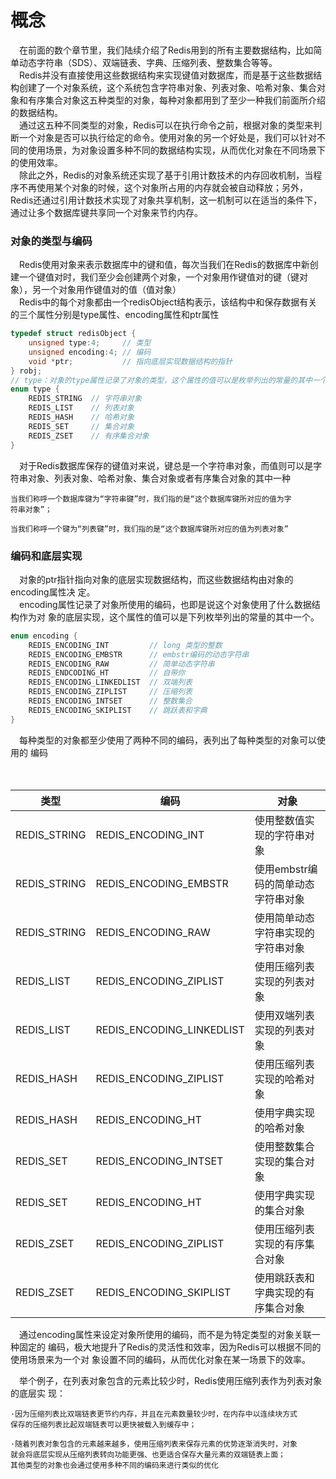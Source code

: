 # 概念

&emsp;在前面的数个章节里，我们陆续介绍了Redis用到的所有主要数据结构，比如简单动态字符串（SDS）、双端链表、字典、压缩列表、整数集合等等。   
&emsp;Redis并没有直接使用这些数据结构来实现键值对数据库，而是基于这些数据结构创建了一个对象系统，这个系统包含字符串对象、列表对象、哈希对象、集合对象和有序集合对象这五种类型的对象，每种对象都用到了至少一种我们前面所介绍的数据结构。    
&emsp;通过这五种不同类型的对象，Redis可以在执行命令之前，根据对象的类型来判断一个对象是否可以执行给定的命令。使用对象的另一个好处是，我们可以针对不同的使用场景，为对象设置多种不同的数据结构实现，从而优化对象在不同场景下的使用效率。    
&emsp;除此之外，Redis的对象系统还实现了基于引用计数技术的内存回收机制，当程序不再使用某个对象的时候，这个对象所占用的内存就会被自动释放；另外，Redis还通过引用计数技术实现了对象共享机制，这一机制可以在适当的条件下，通过让多个数据库键共享同一个对象来节约内存。


### 对象的类型与编码
&emsp;Redis使用对象来表示数据库中的键和值，每次当我们在Redis的数据库中新创建一个键值对时，我们至少会创建两个对象，一个对象用作键值对的键（键对象），另一个对象用作键值对的值（值对象）    
&emsp;Redis中的每个对象都由一个redisObject结构表示，该结构中和保存数据有关的三个属性分别是type属性、encoding属性和ptr属性

```c
typedef struct redisObject {
    unsigned type:4;     // 类型
    unsigned encoding:4; // 编码
    void *ptr;           // 指向底层实现数据结构的指针
} robj;
// type：对象的type属性记录了对象的类型，这个属性的值可以是枚举列出的常量的其中一个
enum type {
    REDIS_STRING  // 字符串对象
    REDIS_LIST    // 列表对象
    REDIS_HASH    // 哈希对象
    REDIS_SET     // 集合对象
    REDIS_ZSET    // 有序集合对象
}
```

&emsp;对于Redis数据库保存的键值对来说，键总是一个字符串对象，而值则可以是字符串对象、列表对象、哈希对象、集合对象或者有序集合对象的其中一种    
````
当我们称呼一个数据库键为“字符串键”时，我们指的是“这个数据库键所对应的值为字
符串对象”；
````
```
当我们称呼一个键为“列表键”时，我们指的是“这个数据库键所对应的值为列表对象”
```

### 编码和底层实现
&emsp;对象的ptr指针指向对象的底层实现数据结构，而这些数据结构由对象的encoding属性决
定。    
&emsp;encoding属性记录了对象所使用的编码，也即是说这个对象使用了什么数据结构作为对
象的底层实现，这个属性的值可以是下列枚举列出的常量的其中一个。
```c
enum encoding {
    REDIS_ENCODING_INT         // long 类型的整数
    REDIS_ENCODING_EMBSTR      // embstr编码的动态字符串
    REDIS_ENCODING_RAW         // 简单动态字符串
    REDIS_ENDCODING_HT         // 自带你
    REDIS_ENCODING_LINKEDLIST  // 双端列表
    REDIS_ENCODING_ZIPLIST     // 压缩列表
    REDIS_ENCODING_INTSET      // 整数集合
    REDIS_ENCODING_SKIPLIST    // 跳跃表和字典
}
```
&emsp;每种类型的对象都至少使用了两种不同的编码，表列出了每种类型的对象可以使用的
编码
 <table>
　　　        <thead>
　　　            <tr>
　　　                <th>类型</th>
　　　                <th>编码</th>
                      <th>对象</th>
　　　            </tr>
　　　        </thead>
　　　        <tbody>
　　　            <tr>
　　　                <td>REDIS_STRING</td>
　　　                <td>REDIS_ENCODING_INT</td>
                     <td>使用整数值实现的字符串对象</td>
　　　            </tr>
　　　            <tr>
　　　                <td>REDIS_STRING</td>
　　　                <td>REDIS_ENCODING_EMBSTR</td>
                     <td>使用embstr编码的简单动态字符串对象</td>
　　　            </tr>
　　　            <tr>
　　　              　<td>REDIS_STRING</td>
　　　                <td>REDIS_ENCODING_RAW</td>
                     <td>使用简单动态字符串实现的字符串对象</td>
　　　            </tr>
　　　            <tr>
　　　              　<td>REDIS_LIST</td>
　　　                <td>REDIS_ENCODING_ZIPLIST</td>
                     <td>使用压缩列表实现的列表对象</td>
　　　            </tr>
　　　            <tr>
　　　                 <td>REDIS_LIST</td>
　　　                <td>REDIS_ENCODING_LINKEDLIST</td>
                     <td>使用双端列表实现的列表对象</td>
　　　            </tr>
                    <tr>
　　　                 <td>REDIS_HASH</td>
　　　                <td>REDIS_ENCODING_ZIPLIST</td>
                     <td>使用压缩列表实现的哈希对象</td>
　　　            </tr>
                   <tr>
　　　                 <td>REDIS_HASH</td>
　　　                <td>REDIS_ENCODING_HT</td>
                     <td>使用字典实现的哈希对象</td>
　　　            </tr>
                   <tr>
　　　                 <td>REDIS_SET</td>
　　　                <td>REDIS_ENCODING_INTSET</td>
                     <td>使用整数集合实现的集合对象</td>
　　　            </tr>
                   <tr>
　　　                 <td>REDIS_SET</td>
　　　                <td>REDIS_ENCODING_HT</td>
                     <td>使用字典实现的集合对象</td>
　　　            </tr>
                   <tr>
　　　                 <td>REDIS_ZSET</td>
　　　                <td>REDIS_ENCODING_ZIPLIST</td>
                     <td>使用压缩列表实现的有序集合对象</td>
　　　            </tr>
                   <tr>
　　　                 <td>REDIS_ZSET</td>
　　　                <td>REDIS_ENCODING_SKIPLIST</td>
                     <td>使用跳跃表和字典实现的有序集合对象</td>
　　　            </tr>
 　　　       </tbody>
　　　    </table>
&emsp;通过encoding属性来设定对象所使用的编码，而不是为特定类型的对象关联一种固定的
编码，极大地提升了Redis的灵活性和效率，因为Redis可以根据不同的使用场景来为一个对
象设置不同的编码，从而优化对象在某一场景下的效率。    

&emsp;举个例子，在列表对象包含的元素比较少时，Redis使用压缩列表作为列表对象的底层实
现：    
```
·因为压缩列表比双端链表更节约内存，并且在元素数量较少时，在内存中以连续块方式
保存的压缩列表比起双端链表可以更快被载入到缓存中；
 ```   
```
·随着列表对象包含的元素越来越多，使用压缩列表来保存元素的优势逐渐消失时，对象
就会将底层实现从压缩列表转向功能更强、也更适合保存大量元素的双端链表上面；
其他类型的对象也会通过使用多种不同的编码来进行类似的优化
```